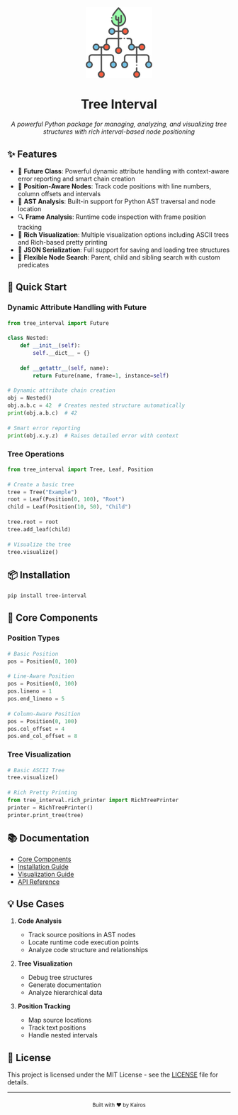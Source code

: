 
<div align="center">
  <img src="resources/icon_raster.png" alt="Tree Interval Logo" width="150"/>
  <h1>Tree Interval</h1>
  <p><em>A powerful Python package for managing, analyzing, and visualizing tree structures with rich interval-based node positioning</em></p>
  
  
</div>

## ✨ Features

- 🔮 **Future Class**: Powerful dynamic attribute handling with context-aware error reporting and smart chain creation
- 📍 **Position-Aware Nodes**: Track code positions with line numbers, column offsets and intervals
- 🌲 **AST Analysis**: Built-in support for Python AST traversal and node location
- 🔍 **Frame Analysis**: Runtime code inspection with frame position tracking
- 🎨 **Rich Visualization**: Multiple visualization options including ASCII trees and Rich-based pretty printing
- 💾 **JSON Serialization**: Full support for saving and loading tree structures
- 🔎 **Flexible Node Search**: Parent, child and sibling search with custom predicates

## 🚀 Quick Start

### Dynamic Attribute Handling with Future

```python
from tree_interval import Future

class Nested:
    def __init__(self):
        self.__dict__ = {}
        
    def __getattr__(self, name):
        return Future(name, frame=1, instance=self)

# Dynamic attribute chain creation
obj = Nested()
obj.a.b.c = 42  # Creates nested structure automatically
print(obj.a.b.c)  # 42

# Smart error reporting
print(obj.x.y.z)  # Raises detailed error with context
```

### Tree Operations

```python
from tree_interval import Tree, Leaf, Position

# Create a basic tree
tree = Tree("Example")
root = Leaf(Position(0, 100), "Root")
child = Leaf(Position(10, 50), "Child")

tree.root = root
tree.add_leaf(child)

# Visualize the tree
tree.visualize()
```

## 📦 Installation

```bash
pip install tree-interval
```

## 🎯 Core Components

### Position Types
```python
# Basic Position
pos = Position(0, 100)

# Line-Aware Position
pos = Position(0, 100)
pos.lineno = 1
pos.end_lineno = 5

# Column-Aware Position
pos = Position(0, 100)
pos.col_offset = 4
pos.end_col_offset = 8
```

### Tree Visualization
```python
# Basic ASCII Tree
tree.visualize()

# Rich Pretty Printing
from tree_interval.rich_printer import RichTreePrinter
printer = RichTreePrinter()
printer.print_tree(tree)
```

## 📚 Documentation

- [Core Components](docs/wiki/Core-Components.md)
- [Installation Guide](docs/wiki/Installation.md)
- [Visualization Guide](docs/wiki/Visualization.md)
- [API Reference](docs/API_REFERENCE.md)

## 💡 Use Cases

1. **Code Analysis**
   - Track source positions in AST nodes
   - Locate runtime code execution points
   - Analyze code structure and relationships

2. **Tree Visualization** 
   - Debug tree structures
   - Generate documentation
   - Analyze hierarchical data

3. **Position Tracking**
   - Map source locations
   - Track text positions
   - Handle nested intervals

## 📝 License

This project is licensed under the MIT License - see the [LICENSE](LICENSE) file for details.

---

<div align="center">
  <sub>Built with ❤️ by Kairos</sub>
</div>
